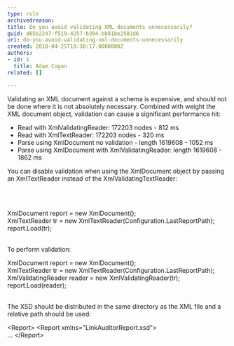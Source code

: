 ```yaml
---
type: rule
archivedreason: 
title: Do you avoid validating XML documents unnecessarily?
guid: d65b2247-f519-4257-b304-bb81be2581d6
uri: do-you-avoid-validating-xml-documents-unnecessarily
created: 2018-04-25T19:38:17.0000000Z
authors:
- id: 1
  title: Adam Cogan
related: []

---
```



<p>Validating an XML document against a schema is expensive, and should not be done where it is not absolutely necessary. Combined with weight the XML document object, validation can cause a significant performance hit&#58;</p><ul><li>Read with XmlValidatingReader&#58; 172203 nodes - 812 ms</li><li>Read with XmlTextReader&#58; 172203 nodes - 320 ms</li><li>Parse using XmlDocument no validation - length 1619608 - 1052 ms</li><li>Parse using XmlDocument with XmlValidatingReader&#58; length 1619608 - 1862 ms</li></ul><p>You can disable validation when using the XmlDocument object by passing an XmlTextReader instead of the XmlValidatingTextReader&#58;​<br></p>
<br><excerpt class='endintro'></excerpt><br>
<p class="ssw15-rteElement-CodeArea">​XmlDocument report = new XmlDocument();<br> XmlTextReader tr = new XmlTextReader(Configuration.LastReportPath);<br> report.Load(tr);<br></p><p><br>To perform validation&#58;<br></p><p class="ssw15-rteElement-CodeArea">XmlDocument report = new XmlDocument();<br> XmlTextReader tr = new XmlTextReader(Configuration.LastReportPath);<br> XmlValidatingReader reader = new XmlValidatingReader(tr);<br> report.Load(reader);<br></p><p><br>The XSD should be distributed in the same directory as the XML file and a relative path should be used&#58;<br></p><p class="ssw15-rteElement-CodeArea">&lt;Report&gt; &lt;Report xmlns=&quot;LinkAuditorReport.xsd&quot;&gt;<br> ... &lt;/Report&gt;​​<br></p>


